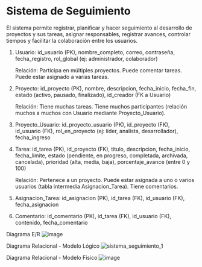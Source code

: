 # Sistema de Seguimiento
El sistema permite registrar, planificar y hacer seguimiento al desarrollo de proyectos y sus tareas, asignar responsables, registrar avances, controlar tiempos y facilitar la colaboración entre los usuarios.

1. Usuario: id_usuario (PK), nombre_completo, correo, contraseña, fecha_registro, rol_global (ej: administrador, colaborador)

   Relación: Participa en múltiples proyectos. Puede comentar tareas. Puede estar asignado a varias tareas.

2. Proyecto: id_proyecto (PK), nombre, descripcion, fecha_inicio, fecha_fin, estado (activo, pausado, finalizado), id_creador (FK a Usuario)

   Relación: Tiene muchas tareas. Tiene muchos participantes (relación muchos a muchos con Usuario mediante Proyecto_Usuario).

3. Proyecto_Usuario: id_proyecto_usuario (PK), id_proyecto (FK), id_usuario (FK), rol_en_proyecto (ej: líder, analista, desarrollador), fecha_ingreso

4. Tarea: id_tarea (PK), id_proyecto (FK), titulo, descripcion, fecha_inicio, fecha_limite, estado (pendiente, en progreso, completada, archivada, cancelada), prioridad (alta, media, baja), porcentaje_avance (entre 0 y 100)

   Relación: Pertenece a un proyecto. Puede estar asignada a uno o varios usuarios (tabla intermedia Asignacion_Tarea). Tiene comentarios.

5. Asignacion_Tarea: id_asignacion (PK), id_tarea (FK), id_usuario (FK), fecha_asignacion

6. Comentario: id_comentario (PK), id_tarea (FK), id_usuario (FK), contenido, fecha_comentario

Diagrama E/R
![image](https://github.com/user-attachments/assets/a47225b4-5965-4603-a080-75938e6ce198)

Diagrama Relacional - Modelo Lógico
![sistema_seguimiento_1](https://github.com/user-attachments/assets/9344a908-b960-4636-892e-901a09e83384)

Diagrama Relacional - Modelo Físico
![image](https://github.com/user-attachments/assets/5bec9f1d-89d6-4eb7-9cd3-b35a8a20fb87)
